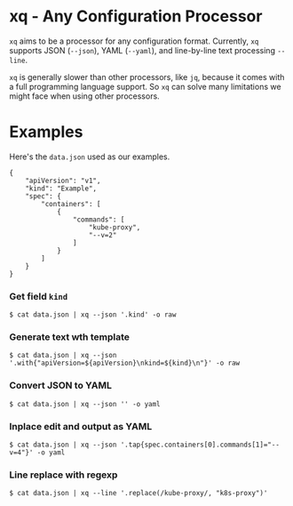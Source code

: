 xq - Any Configuration Processor
================================

`xq` aims to be a processor for any configuration format. Currently, `xq` supports JSON (`--json`), YAML (`--yaml`), and line-by-line text processing `--line`.

`xq` is generally slower than other processors, like `jq`, because it comes with a full programming language support. So `xq` can solve many limitations we might face when using other processors.

Examples
========

Here's the `data.json` used as our examples.
```
{
    "apiVersion": "v1",
    "kind": "Example",
    "spec": {
        "containers": [
            {
                "commands": [
                    "kube-proxy",
                    "--v=2"
                ]
            }
        ]
    }
}
```

### Get field `kind`

`$ cat data.json | xq --json '.kind' -o raw` 

### Generate text wth template

`$ cat data.json | xq --json '.with{"apiVersion=${apiVersion}\nkind=${kind}\n"}' -o raw`

### Convert JSON to YAML

`$ cat data.json | xq --json '' -o yaml`

### Inplace edit and output as YAML

`$ cat data.json | xq --json '.tap{spec.containers[0].commands[1]="--v=4"}' -o yaml`

### Line replace with regexp

`$ cat data.json | xq --line '.replace(/kube-proxy/, "k8s-proxy")'`
